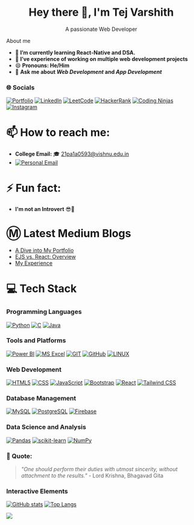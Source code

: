 ### <h1 align="center">Hey there 👋, I'm Tej Varshith</h1>
<p align="center">A passionate Web Developer</p
---

### About me 

- 🌱 **I’m currently learning React-Native and DSA.**
- 🔭 **I’ve experience of working on multiple web development projects**
- 😄 **Pronouns: He/Him**
- 💬 **Ask me about *Web Development* and *App Development***

### 🌐 Socials

[![Portfolio](https://img.shields.io/badge/Portfolio-000000?style=for-the-badge&logo=About.me&logoColor=white)](https://my-portfolio-five-psi-25.vercel.app/)
[![LinkedIn](https://img.shields.io/badge/LinkedIn-0077B5?style=for-the-badge&logo=linkedin&logoColor=white)](https://www.linkedin.com/in/tej-varshith-madala-6b125b245/)
[![LeetCode](https://img.shields.io/badge/LeetCode-FFA116?style=for-the-badge&logo=leetcode&logoColor=white)](https://leetcode.com/Tej_Varshith/)
[![HackerRank](https://img.shields.io/badge/HackerRank-2EC866?style=for-the-badge&logo=hackerrank&logoColor=white)](https://www.hackerrank.com/profile/21pa1a0593)
[![Coding Ninjas](https://img.shields.io/badge/CodingNinjas-20B2AA?style=for-the-badge&logo=codingninjas&logoColor=white)](https://www.codingninjas.com/studio/profile/i_tejvarshith)
[![Instagram](https://img.shields.io/badge/Instagram-%23E4405F.svg?style=for-the-badge&logo=instagram&logoColor=white)](https://www.instagram.com/i_tejvarshith/)

# 📫 How to reach me:

- **College Email:** 🎓 21pa1a0593@vishnu.edu.in
- [![Personal Email](https://img.shields.io/badge/Email-tejvarshith45%40gmail.com-%23EA4335?style=for-the-badge&logo=Gmail&logoColor=white)](mailto:tejvarshith45@gmail.com)


# ⚡ Fun fact:

- **I'm not an Introvert** 😎🎉

# Ⓜ️ Latest Medium Blogs
<!--START_SECTION:medium_blogs-->
 - [A Dive into My Portfolio](https://medium.com/@21pa1a0593/a-dive-into-my-portfolio-ee901f7370bf?source=rss-f2174fbae462------2)
 - [EJS vs. React: Overview](https://medium.com/@21pa1a0593/ejs-vs-react-overview-aaff003ce69f?source=rss-f2174fbae462------2)
 - [My Experience](https://medium.com/@21pa1a0593/my-experience-e384ecb0d2bf?source=rss-f2174fbae462------2)
<!--END_SECTION:medium_blogs-->

# 💻 Tech Stack

### Programming Languages
[![Python](https://img.shields.io/badge/Python-3670A0?style=for-the-badge&logo=python&logoColor=ffd54f)](https://www.python.org/)
[![C](https://img.shields.io/badge/C-A8B9CC?style=for-the-badge&logo=c&logoColor=000000)](https://www.learn-c.org/)
[![Java](https://img.shields.io/badge/Java-007396?style=for-the-badge&logo=java&logoColor=ffd54f)](https://www.java.com/)

### Tools and Platforms
[![Power BI](https://img.shields.io/badge/Power%20BI-F2C811?style=for-the-badge&logo=powerbi&logoColor=black)](https://powerbi.microsoft.com/)
[![MS Excel](https://img.shields.io/badge/MS_Excel-217346?style=for-the-badge&logo=microsoft-excel&logoColor=white)](https://www.microsoft.com/en-us/microsoft-365/excel)
[![GIT](https://img.shields.io/badge/Git-F05032?style=for-the-badge&logo=git&logoColor=ffd54f)](https://git-scm.com/)
[![GitHub](https://img.shields.io/badge/GitHub-181717?style=for-the-badge&logo=github&logoColor=ffd54f)](https://github.com/)
[![LINUX](https://img.shields.io/badge/Linux-FCC624?style=for-the-badge&logo=linux&logoColor=000000)](https://www.linux.org/)

### Web Development
[![HTML5](https://img.shields.io/badge/HTML5-E34F26?style=for-the-badge&logo=html5&logoColor=ffd54f)](https://html.spec.whatwg.org/multipage/)
[![CSS](https://img.shields.io/badge/CSS-1572B6?style=for-the-badge&logo=css3&logoColor=ffd54f)](https://www.w3.org/Style/CSS/Overview.en.html)
[![JavaScript](https://img.shields.io/badge/JavaScript-F7DF1E?style=for-the-badge&logo=javascript&logoColor=000000)](https://www.javascript.com/)
[![Bootstrap](https://img.shields.io/badge/Bootstrap-563D7C?style=for-the-badge&logo=bootstrap&logoColor=ffd54f)](https://getbootstrap.com/)
[![React](https://img.shields.io/badge/React-61DAFB?style=for-the-badge&logo=react&logoColor=000000)](https://reactjs.org/)
[![Tailwind CSS](https://img.shields.io/badge/Tailwind_CSS-38B2AC?style=for-the-badge&logo=tailwind-css&logoColor=white)](https://tailwindcss.com/)

### Database Management
[![MySQL](https://img.shields.io/badge/MySQL-4479A1?style=for-the-badge&logo=mysql&logoColor=ffd54f)](https://www.mysql.com/)
[![PostgreSQL](https://img.shields.io/badge/PostgreSQL-336791?style=for-the-badge&logo=postgresql&logoColor=ffd54f)](https://www.postgresql.org/)
[![Firebase](https://img.shields.io/badge/Firebase-FFCA28?style=for-the-badge&logo=firebase&logoColor=ffd54f)](https://firebase.google.com/)

### Data Science and Analysis
[![Pandas](https://img.shields.io/badge/Pandas-150458?style=for-the-badge&logo=pandas&logoColor=ffd54f)](https://pandas.pydata.org/)
[![scikit-learn](https://img.shields.io/badge/scikit--learn-FF8300?style=for-the-badge&logo=scikit-learn&logoColor=ffd54f)](https://scikit-learn.org/)
[![NumPy](https://img.shields.io/badge/NumPy-013243?style=for-the-badge&logo=numpy&logoColor=ffd54f)](https://numpy.org/)


### 💬 Quote:
> *"One should perform their duties with utmost sincerity, without attachment to the results."* - Lord Krishna, Bhagavad Gita


### Interactive Elements

[![GitHub stats](https://github-readme-stats.vercel.app/api?username=Varshi45&show_icons=true&theme=radical)](https://github.com/Varshi45)
[![Top Langs](https://github-readme-stats.vercel.app/api/top-langs/?username=Varshi45&layout=compact&theme=radical)](https://github.com/Varshi45)

[![](https://visitcount.itsvg.in/api?id=Varshi45&label=Profile%20Views&color=8&icon=5&pretty=false)](https://visitcount.itsvg.in)
